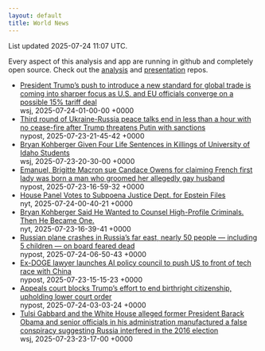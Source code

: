 ```yaml
---
layout: default
title: World News
---
```


<div markdown="0">
<div class="byline small text-muted">List updated <span class="datetime">2025-07-24 11:07 UTC</span>.</div>

<p>Every aspect of this analysis and app are running in github and completely open source. Check out the <a href="https://github.com/Castro-Media/Analysis">analysis</a> and <a href="https://github.com/Castro-Media/TopStoryReview.com">presentation</a> repos.</p>
<ul>
<li><a href='https://www.wsj.com/economy/trade/trump-trade-deal-15-percent-tariffs-16aeb256'>President Trump&#8217;s push to introduce a new standard for global trade is coming into sharper focus as U.S. and EU officials converge on a possible 15% tariff deal</a><div class='byline small text-muted'>wsj, <span class="datetime">2025-07-24-01-00-00 +0000</span></div></li>
<li><a href='https://nypost.com/2025/07/23/us-news/ukraine-russia-peace-talks-end-in-less-than-a-hour-with-no-cease-fire/'>Third round of Ukraine-Russia peace talks end in less than a hour with no cease-fire after Trump threatens Putin with sanctions</a><div class='byline small text-muted'>nypost, <span class="datetime">2025-07-23-21-45-42 +0000</span></div></li>
<li><a href='https://www.wsj.com/us-news/law/bryan-kohberger-sentencing-university-of-idaho-killings-3cdc0f8f'>Bryan Kohberger Given Four Life Sentences in Killings of&#160;University of Idaho&#160;Students</a><div class='byline small text-muted'>wsj, <span class="datetime">2025-07-23-20-30-00 +0000</span></div></li>
<li><a href='https://nypost.com/2025/07/23/media/candace-owens-sued-by-french-president-emanuel-macron-and-his-wife-for-defamation/'>Emanuel, Brigitte Macron sue Candace Owens for claiming French first lady was born a man who groomed her allegedly gay husband</a><div class='byline small text-muted'>nypost, <span class="datetime">2025-07-23-16-59-32 +0000</span></div></li>
<li><a href='https://www.nytimes.com/2025/07/23/us/politics/house-subpoena-justice-dept-epstein-files.html'>House Panel Votes to Subpoena Justice Dept. for Epstein Files</a><div class='byline small text-muted'>nyt, <span class="datetime">2025-07-24-00-40-21 +0000</span></div></li>
<li><a href='https://www.nytimes.com/2025/07/23/us/bryan-kohberger-criminal-justice-drug-use.html'>Bryan Kohberger Said He Wanted to Counsel High-Profile Criminals. Then He Became One.</a><div class='byline small text-muted'>nyt, <span class="datetime">2025-07-23-16-39-41 +0000</span></div></li>
<li><a href='https://nypost.com/2025/07/24/world-news/russia-angara-an-25-passenger-plane-goes-missing-in-far-east-heading-towards-tynda/'>Russian plane crashes in&#160;Russia&#8217;s far east, nearly 50 people &#8212; including 5 children &#8212; on board feared dead</a><div class='byline small text-muted'>nypost, <span class="datetime">2025-07-24-06-50-43 +0000</span></div></li>
<li><a href='https://nypost.com/2025/07/23/us-news/ex-doge-lawyer-launches-ai-policy-council-to-push-us-to-front-of-tech-race-with-china/'>Ex-DOGE lawyer launches AI policy council to push US to front of tech race with China</a><div class='byline small text-muted'>nypost, <span class="datetime">2025-07-23-15-15-23 +0000</span></div></li>
<li><a href='https://nypost.com/2025/07/23/us-news/appeals-court-blocks-trumps-effort-to-end-birthright-citizenship-upholding-lower-court-order/'>Appeals court blocks Trump&#8217;s effort to end birthright citizenship, upholding lower court order</a><div class='byline small text-muted'>nypost, <span class="datetime">2025-07-24-03-03-24 +0000</span></div></li>
<li><a href='https://www.wsj.com/politics/policy/tulsi-gabbard-obama-russia-8315b420'>Tulsi Gabbard and the White House alleged former President Barack Obama and senior officials in his administration manufactured a false conspiracy suggesting Russia interfered in the 2016 election</a><div class='byline small text-muted'>wsj, <span class="datetime">2025-07-23-23-17-00 +0000</span></div></li>
</ul>
</div>
